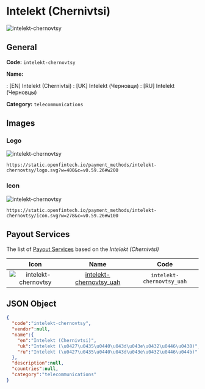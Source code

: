 
# Intelekt (Chernivtsi) 
![intelekt-chernovtsy](https://static.openfintech.io/payment_methods/intelekt-chernovtsy/logo.svg?w=400&c=v0.59.26#w200)  

## General 
**Code:** `intelekt-chernovtsy` 
 
**Name:** 
 
:	[EN] Intelekt (Chernivtsi) 
:	[UK] Intelekt (Черновци) 
:	[RU] Intelekt (Черновцы) 
 
**Category:** `telecommunications` 
 

## Images 

### Logo 
![intelekt-chernovtsy](https://static.openfintech.io/payment_methods/intelekt-chernovtsy/logo.svg?w=400&c=v0.59.26#w200)  

```
https://static.openfintech.io/payment_methods/intelekt-chernovtsy/logo.svg?w=400&c=v0.59.26#w200
```  

### Icon 
![intelekt-chernovtsy](https://static.openfintech.io/payment_methods/intelekt-chernovtsy/icon.svg?w=278&c=v0.59.26#w100)  

```
https://static.openfintech.io/payment_methods/intelekt-chernovtsy/icon.svg?w=278&c=v0.59.26#w100
```  

## Payout Services 
 
The list of [Payout Services](/payout-services/) based on the _Intelekt (Chernivtsi)_ 

|Icon|Name|Code| 
|:---:|:---:|:---:| 
|![intelekt-chernovtsy](https://static.openfintech.io/payout_methods/intelekt-chernovtsy/icon.png?w=278&c=v0.59.26#w40) |[intelekt-chernovtsy_uah](/payout-services/intelekt-chernovtsy_uah/)|`intelekt-chernovtsy_uah`| 
 

## JSON Object 

```json
{
  "code":"intelekt-chernovtsy",
  "vendor":null,
  "name":{
    "en":"Intelekt (Chernivtsi)",
    "uk":"Intelekt (\u0427\u0435\u0440\u043d\u043e\u0432\u0446\u0438)",
    "ru":"Intelekt (\u0427\u0435\u0440\u043d\u043e\u0432\u0446\u044b)"
  },
  "description":null,
  "countries":null,
  "category":"telecommunications"
}
```  

